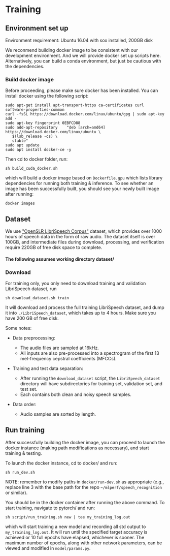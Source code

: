 # Training

## Environment set up
Environment requirement: Ubuntu 16.04 with sox installed, 200GB disk  

We reconmend building docker image to be consistent with our development environment. And we will provide docker set up scripts here. Alternatively, you can build a conda environment, but just be cautious with the dependencies.  

### Build docker image

Before proceeding, please make sure docker has been installed. You can install docker using the following script:
```
sudo apt-get install apt-transport-https ca-certificates curl software-properties-common
curl -fsSL https://download.docker.com/linux/ubuntu/gpg | sudo apt-key add -
sudo apt-key fingerprint 0EBFCD88
sudo add-apt-repository    "deb [arch=amd64] https://download.docker.com/linux/ubuntu \
   $(lsb_release -cs) \
   stable"
sudo apt update
sudo apt install docker-ce -y
```

Then cd to docker folder, run:

```
sh build_cuda_docker.sh
```
which will build a docker image based on `Dockerfile.gpu` which lists library dependencies for running both training & inference. To see whether an image has been successfully built, you should see your newly built image after running:
```
docker images
```
	
## Dataset

We use ["OpenSLR LibriSpeech Corpus"](http://www.openslr.org/12/) dataset, which provides over 1000 hours of speech data in the form of raw audio. The dataset itself is over 100GB, and intermediate files during download, processing, and verification require 220GB of free disk space to complete.

#### The following assumes working directory dataset/

### Download

For training only, you only need to download training and validation LibriSpeech dataset, run

```
sh download_dataset.sh train
```
It will download and process the full training LibriSpeech dataset, and dump it into `./LibriSpeech_dataset`, which takes up to 4 hours. Make sure you have 200 GB of free disk. 

Some notes:	
  - Data preprocessing:
    - The audio files are sampled at 16kHz.
    - All inputs are also pre-processed into a spectrogram of the first 13 mel-frequency cepstral coefficients (MFCCs).
	
  - Training and test data separation:
    - After running the `download_dataset` script, the `LibriSpeech_dataset` directory will have subdirectories for training set, validation set, and test set.
    - Each contains both clean and noisy speech samples.
	
  - Data order:
    - Audio samples are sorted by length.

## Run training
After successfully building the docker image, you can proceed to launch the docker instance (making path modifications as necessary), and start training & testing.

To launch the docker instance, cd to docker/ and run:
```
sh run_dev.sh
```

NOTE: remember to modify paths in `docker/run-dev.sh` as appropriate (e.g., replace line 3 with the base path for the repo `~/mlperf/speech_recognition` or similar).

You should be in the docker container after running the above command. To start training, navigate to pytorch/ and run:

```
sh script/run_training.sh new | tee my_training_log.out
```

which will start training a new model and recording all std output to `my_training_log.out`. It will run until the specified target accuracy is achieved or 10 full epochs have elapsed, whichever is sooner. The maximum number of epochs, along with other network parameters, can be viewed and modified in `model/params.py`. 

